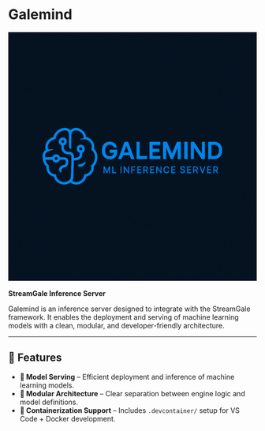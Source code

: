 # Galemind

![Galemind Logo](./assets/galemind.png)

**StreamGale Inference Server**

Galemind is an inference server designed to integrate with the StreamGale framework. It enables the deployment and serving of machine learning models with a clean, modular, and developer-friendly architecture.

---

## 🚀 Features

- **🧠 Model Serving** – Efficient deployment and inference of machine learning models.
- **🧩 Modular Architecture** – Clear separation between engine logic and model definitions.
- **🐳 Containerization Support** – Includes `.devcontainer/` setup for VS Code + Docker development.
